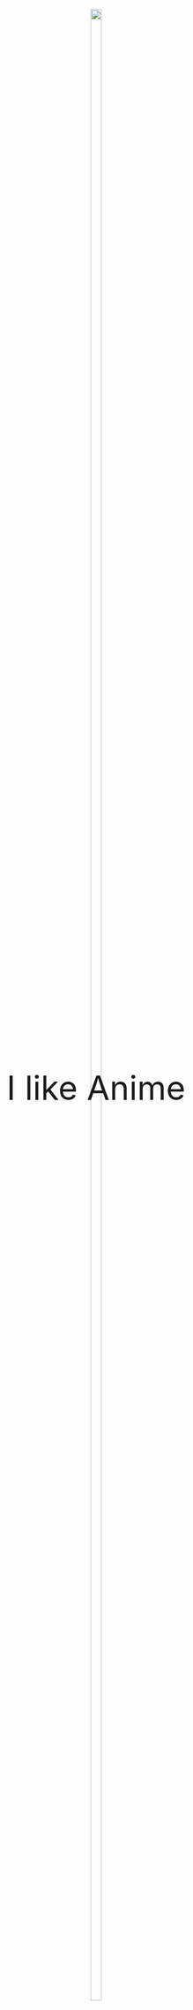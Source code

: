 <!-- - 👋 Hi, I’m @Adw-eeyaa
- 👀 I’m interested in developing APIs with node.js,Java Spring Boot
- 🌱 I’m currently learning Backend Development With java spring boot,Mongo DB,java database connectivity
- 💞️ I’m looking to collaborate on Web-Dev projects
- 📫 How to reach me eeyaa @discord
- 😄 Pronouns: he/him
--->

<!DOCTYPE html>
<html>
  <body>
    <div class="banner">
       <img src="https://i.imgur.com/uAA7ijp.gif" style="height: 90vh;width:fit-content;display: block;margin-left: auto;margin-right: auto;">
       <div style="position: absolute;top:50%;left: 50%;transform: translate(-50%,-50%);font-size: 60px;">I like Anime</div>
    </div>
    
  </body>
</html>



<!---
Adw-eeyaa/Adw-eeyaa is a ✨ special ✨ repository because its `README.md` (this file) appears on your GitHub profile.
You can click the Preview link to take a look at your changes.
--->

